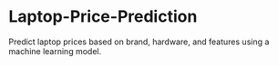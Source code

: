 # Laptop-Price-Prediction
Predict laptop prices based on brand, hardware, and features using a machine learning model.
